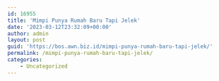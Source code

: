 ```yaml
---
id: 16955
title: 'Mimpi Punya Rumah Baru Tapi Jelek'
date: '2023-03-12T23:32:09+00:00'
author: admin
layout: post
guid: 'https://bos.awn.biz.id/mimpi-punya-rumah-baru-tapi-jelek/'
permalink: /mimpi-punya-rumah-baru-tapi-jelek/
categories:
    - Uncategorized
---
```


